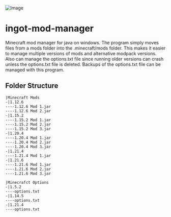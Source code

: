![Image](https://github.com/user-attachments/assets/9e168a17-fb2a-4600-a6bd-77dc0a6042f1)

# ingot-mod-manager
Minecraft mod manager for java on windows. The program simply moves files from a mods folder into the .minecraft/mods folder. This makes it easier to manage multiple versions of mods and alternative modpack versions. Also can manage the options.txt file since running older versions can crash unless the options.txt file is deleted. Backups of the options.txt file can be managed with this program.

## Folder Structure
```
|Minecraft Mods
-|1.12.6
----1.12.6 Mod 1.jar
----1.12.6 Mod 2.jar
-|1.15.2
----1.15.2 Mod 1.jar
----1.15.2 Mod 2.jar
----1.15.2 Mod 3.jar 
-|1.20.4
----1.20.4 Mod 1.jar
----1.20.4 Mod 2.jar
----1.20.4 Mod 3.jar
-|1.21.4
----1.21.4 Mod 1.jar
-|1.21.6
----1.21.6 Mod 1.jar
----1.21.6 Mod 2.jar
----1.21.6 Mod 3.jar

|Minecrafct Options
-|1.5.2
----options.txt
-|1.14.5
----options.txt
-|1.21.4
----options.txt
```
